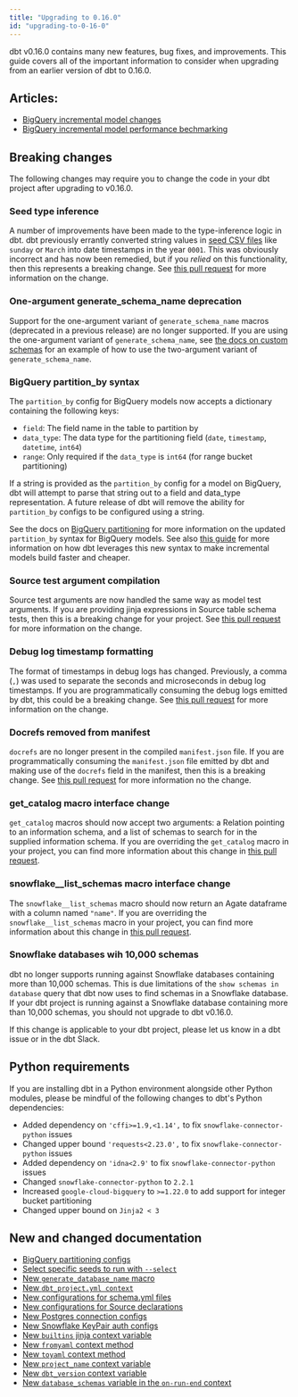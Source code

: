 ```yaml
---
title: "Upgrading to 0.16.0"
id: "upgrading-to-0-16-0"
---
```


dbt v0.16.0 contains many new features, bug fixes, and improvements. This guide
covers all of the important information to consider when upgrading from an earlier
version of dbt to 0.16.0.

## Articles:
 - [BigQuery incremental model changes](https://discourse.getdbt.com/t/bigquery-dbt-incremental-changes/982)
 - [BigQuery incremental model performance bechmarking](https://discourse.getdbt.com/t/benchmarking-incremental-strategies-on-bigquery/981)

## Breaking changes

The following changes may require you to change the code in your dbt project
after upgrading to v0.16.0.

### Seed type inference
A number of improvements have been made to the type-inference logic in dbt. dbt
previously errantly converted string values in [seed CSV files](seeds)
like `sunday` or `March` into date timestamps in the year `0001`.
This was obviously incorrect and has now been remedied, but if you
_relied_ on this functionality, then this represents a breaking change. See
[this pull request](https://github.com/dbt-labs/dbt/pull/1920) for more
information on the change.

### One-argument generate_schema_name deprecation
Support for the one-argument variant of `generate_schema_name` macros (deprecated
in a previous release) are no longer supported. If you are using the one-argument
variant of `generate_schema_name`, see [the docs on custom schemas](using-custom-schemas)
for an example of how to use the two-argument variant of `generate_schema_name`.

### BigQuery partition_by syntax

The `partition_by` config for BigQuery models now accepts a dictionary containing
the following keys:
- `field`: The field name in the table to partition by
- `data_type`: The data type for the partitioning field (`date`, `timestamp`, `datetime`, `int64`)
- `range`: Only required if the `data_type` is `int64` (for range bucket partitioning)

If a string is provided as the `partition_by` config for a model on BigQuery, dbt
will attempt to parse that string out to a field and data_type representation. A future
release of dbt will remove the ability for `partition_by` configs to be configured
using a string.

See the docs on [BigQuery partitioning](bigquery-configs#partition-clause) for
more information on the updated `partition_by` syntax for BigQuery models. See also
[this guide](https://discourse.getdbt.com/t/bigquery-dbt-incremental-changes/982) for
more information on how dbt leverages this new syntax to make incremental models build
faster and cheaper.

### Source test argument compilation
Source test arguments are now handled the same way as model test arguments.
If you are providing jinja expressions in Source table schema tests, then this
is a breaking change for your project. See [this pull request](https://github.com/dbt-labs/dbt/pull/2150)
for more information on the change.

### Debug log timestamp formatting
The format of timestamps in debug logs has changed. Previously, a comma (`,`)
was used to separate the seconds and microseconds in debug log timestamps. If you are
programmatically consuming the debug logs emitted by dbt, this could be a breaking change.
See [this pull request](https://github.com/dbt-labs/dbt/pull/2099) for more
information on the change.

### Docrefs removed from manifest
`docrefs` are no longer present in the compiled `manifest.json` file. If you are programmatically
consuming the `manifest.json` file emitted by dbt and making use of the `docrefs` field
in the manifest, then this is a breaking change. See [this pull request](https://github.com/dbt-labs/dbt/pull/2096) for more information no the change.

### get_catalog macro interface change
`get_catalog` macros should now accept two arguments: a Relation pointing to an
information schema, and a list of schemas to search for in the supplied information schema.
If you are overriding the `get_catalog` macro in your project, you can find more
information about this change in [this pull request](https://github.com/dbt-labs/dbt/pull/2037).

### snowflake__list_schemas macro interface change
The `snowflake__list_schemas` macro should now return an Agate dataframe with a
column named `"name"`. If you are overriding the `snowflake__list_schemas` macro in your
project, you can find more information about this change in [this pull request](https://github.com/dbt-labs/dbt/pull/2171).

### Snowflake databases wih 10,000 schemas
dbt no longer supports running against Snowflake databases containing more than
10,000 schemas. This is due limitations of the `show schemas in database` query
that dbt now uses to find schemas in a Snowflake database. If your dbt project
is running against a Snowflake database containing more than 10,000 schemas, you should
not upgrade to dbt v0.16.0.

If this change is applicable to your dbt project, please let us know in a dbt
issue or in the dbt Slack.

## Python requirements

If you are installing dbt in a Python environment alongside other Python modules,
please be mindful of the following changes to dbt's Python dependencies:

- Added dependency on `'cffi>=1.9,<1.14',` to fix `snowflake-connector-python` issues
- Changed upper bound `'requests<2.23.0',` to fix `snowflake-connector-python` issues
- Added dependency on `'idna<2.9'` to fix `snowflake-connector-python` issues
- Changed `snowflake-connector-python` to `2.2.1`
- Increased `google-cloud-bigquery` to `>=1.22.0` to add support for integer bucket partitioning
- Changed upper bound on `Jinja2 < 3`

## New and changed documentation
- [BigQuery partitioning configs](bigquery-configs)
- [Select specific seeds to run with `--select`](seed)
- [New `generate_database_name` macro](using-custom-databases)
- [New `dbt_project.yml context`](dbt-project-yml-context)
- [New configurations for schema.yml files](declaring-properties)
- [New configurations for Source declarations](using-sources)
- [New Postgres connection configs](postgres-profile)
- [New Snowflake KeyPair auth configs](snowflake-profile)
- [New `builtins` jinja context variable](builtins)
- [New `fromyaml` context method](fromyaml)
- [New `toyaml` context method](toyaml)
- [New `project_name` context variable](project_name)
- [New `dbt_version` context variable](dbt_version)
- [New `database_schemas` variable in the `on-run-end` context](on-run-end-context)
